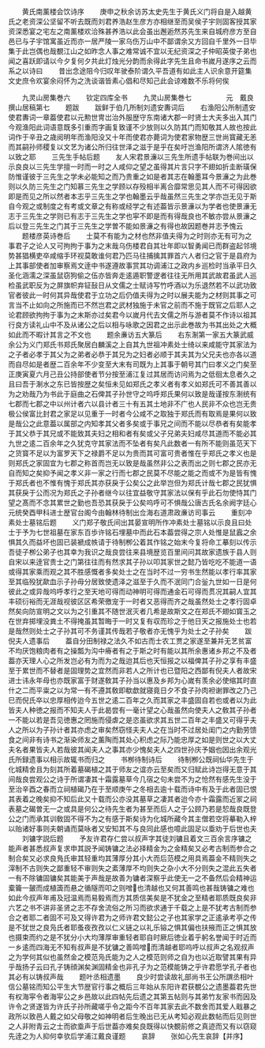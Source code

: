 <!-- { "loadSidebar": true } -->
　　黄氏南薰楼会饮诗序
　　庚申之秋余访苏太史先生于黄氏义门将自是入越黄氏之老资深公坚留不听去既而刘君养浩赵生彦方亦相继至而吴侯子宇则固客授其家资深悉宴之宅左之南薰楼欢洽殊甚养浩以此会虽出邂逅然苏先生来自城府彦方至自邑已与子宇馆寓虽近而亦一居严陵一家乌伤万山中不鄙谓余又方回自千里外一日毕集于此岂偶也哉覩江山之如昨念人事之难常诚不宜以无纪资深之子仲昭英俊子弟也闻之喜跃即请以今夕复何夕共此灯烛光分韵而余得此字先生且命书嵗月遂序之云而系之以诗曰
　　昔出念途阻今归叹年驶泰阶谓久平吾道有如此主人识余意开筵集文史庶令欢宴余闷怀为之洗谈谐皆素心倡和尽知己此会谅难数不乐将何俟


　　九灵山房集巻六
　　钦定四库全书
　　九灵山房集巻七　　　　　元　戴良　撰山居稿第七
　　题跋
　　跋鲜于伯几所制刘遗安夀词后
　　右渔阳公所制遗安使君夀词一章葢使君以元勲世冑岀治外服歴守东南诸大郡一时贤士大夫多出入其门今观渔阳此词语意既多引重而字画复致谨不少放则以久防其门而知敬其人故也按此词作于辛丑之歳阅明年而渔阳没又十年而使君亦薨词为使君家物歴三世尚寳藏无恙而其嗣孙师稷复以文艺为诸公所归往世泽之滋于是乎在矣吁岂渔阳所谓济人隂徳有以致之耶
　　三先生手帖后题
　　友人宋君景濓以三先生所遗手帖联为巻间出以示良良以三先生学擅一时而一时之人咸仰之望之虽得其片言只字不翅如折圭断璜保防惟谨彼于三先生之学未必能知之而乃贵重之如是者其志在翰墨耳今景濓之为此巻则以久防三先生之门知慕三先生之学顾以存殁相半离合靡常思见其人而不可得因欲即是而见之所以然者本志乎三先生之学也翰墨云乎哉虽然三先生之学亦岂无见于斯自今观之或制度之有考或文章之有称或经学之有述葢皆示景濓以为学者也使景濓无志于三先生之学则已有志于三先生之学也寜不即是而有得哉良也不敏亦尝从景濓之后以登三先生之门其于三先生之学曽不能如景濓之有得也故因题巻并志予愧云
　　题楼彦英诗巻后
　　士莫不有能为之材也然非值夫得为之时则亦无有可为之事君子之论人又可拘拘于事为之末哉乌伤楼君自其壮年即以智勇闻已而群盗起邻境势甚猖横吏卒咸缩手环视莫敢谁何君乃匹马往捕擒其罪首六人者归之官于是县府为上其事部使者加审察焉文逹中书遂遵故事赏其功调浦江之政内乡巡检时当承平日久圣化涵濡之深虽鼠窃狗偷之伍亦皆奔走逺遁职警逻者往往无所用其武故君虽武人巡检虽武职反为之屏旗帜弃钲鼔日从文儒之士赋诗写竹呼酒以为乐退然若不以武功致官者彼此一时何其异哉使君于立功之后仍值夫得为之时以展夫能为之材则其事之可言当不止如向之所施而已不然岂君之武材独施于未官之前而不施于既官之后耶人之论君顾欲拘拘于事为之末斯亦过矣君今以嵗月代去文儒之所与游者莫不作诗以祖其行良方读礼山中不及从诸公之后以相与咏歌之因君之出示此巻故为书其出处之大概如此而不暇计其言之不文也
　　题余亷访五大篆后
　　右东淛第一家五大篆武威余公为义门郑氏书郑氏聚居白麟溪之上自其九世祖冲素处士绮以来咸能守其家法为之子者必孝于其父为之弟者必恭于其兄为之妇者必顺于其夫其为父兄夫也亦各以道而自尽如是者歴二百余年不少变至大末有司既为上其事于朝号其门曰孝义之门矣至正庚寅夏六月己丑公持部使者节分按至浦江复过其居而访问焉为之低徊太息者久之且曰吾于淛水之东已皆按歴之矣恒未见如郑氏之孝义者有孝义如郑氏可不善其善以为之劝哉乃为书此于庭曲之石俾其子孙世守之呜呼郑氏果何以致是哉谨按东淛统有七郡而七郡之中以州计者六以县计者三十有五其土地非不广也人民非不众也岂无贵极公侯富比封君之家足以见重于一时者今公咸不之取独于郑氏而有取焉是果何以致是哉公之此意葢以属部之内知孝其父者多矣或于事兄之间而不能以尽恭者有矣能孝于其父恭于其兄或不能致其夫妇之相和者有矣或父子兄弟夫妇咸尽其道而不能必其九世之逺二百余年之久犹克守其家法而不坠者有矣凡此数者一有所不能则虽范天下之货寳不足以为富罗天下之禄爵不足以为贵而其可富可贵者惟在乎郑氏之孝义也是则郑氏之家固宜为七郡之称首而岂无以致是哉虽然非公之表而出之则七郡之民亦无自而知之矣抑予闻之孝义非一家之行而七郡之民莫不尽能之能之而或不为是皆有愧于郑氏者也不惟有愧于郑氏其亦获戾于公矣公之此举岂但为郑氏计哉七郡之民犹惧其获戾于公而况为郑氏之子孙者继今以往宜益敬守其家法以保有乎此石勿使恃其门望之髙而不念其累世之勤也吾恐其获戾于公矣呜呼可不惧哉公唐古氏名余阙字廷心元统癸酉甲科进士歴官台阁今由翰林待制出佥海右道肃政亷访司事云
　　重刻冲素处士墓铭后题
　　义门郑子敬氏间出其晏宣明所作冲素处士墓铭以示良且曰处士于予为七世祖墓在家东百歩许铭石埋墓中而此石本葢尝得之宗人处惟是鼠蠧之余惧其久而益坏也固已装褫成帙请于待制栁公着其作铭之始末今复将命工摹刻以传示吾徒子栁公弟子也其幸为我识之哉良尝往来县境歴览百里间问其故家遗族于县人则自宋以来逹官贵士之门第往往而有然求其子孙以叩其家世之懿乃皆吃吃不能道一语或得其家乘而观之其不胜感慨者多矣处士之在当时不过一穷书生然能以孝行率其家至其临殁犹歃血示子孙毋分居致使遗泽之滋至于久而不泯同门合釡九世如一日是何彼此之或异哉呜呼孝行之至天地可得而动神明可得而通金石可得而贯况其嗣人宜其丰硕衍裕而无涯哉视彼区区希荣徼宠于一时者又恶得而齐之哉虽然处士之孝行固卓然矣向防宣明之文以为之引重其不随世泯灭者几希是故斯文之在郑氏不翅如寳玉之在世弃掷埋没粪土不得掩虽其暂晦于一时又复有収而珍之于他日天之报施处士也若是哉然则处士之子孙其可不务谨其传哉若子敬者亦无愧乎为处士之子孙矣
　　跋倪夫人遗事后
　　葢自分田制禄之法久不如古而士农工贾之家遂至兼并无艺贫富不均厌饱粮肉者有之操瓢为沟中瘠者有之于斯之时有能以其所余惠诸乡邦之不及者葢亦天理人心之所发岂必有为而为之哉迨其后也天恒报之以福俾其子孙之享有丰盛至于累世而不替者是固理势之宜然而非若人之所计也已暨阳之西鄙有倪夫人者故宋进士讳永年母也亦既家富于财遂敎其子孙当以惠及乡邦为心嵗有羡余必使缩其时直什之二而平粜之以为常一有不遵其敎即欷歔就寝竟日夕不食子孙肉袒谢罪改之乃己巳而倪氏卒以忠厚相传迨今五世之逺二百年之久而其家之丰盛固自若也或者以为此皆夫人种徳之报而不知夫人于此曷尝有一毫计望之心哉虽然向使夫人之敎其子孙者一不能以若是吾见徳惠之罔施而侵虐之是恣虽欲求其五世二百年之丰盛又可得乎夫人之所以为子孙计者其亦虑之审矣然窃怪夫夫人之在当时不过居处闺门之内勤劳馈食之间非有诗书之渐染师友之薰陶而其处心积虑之际乃能忠厚之如是则世之以大丈夫名者果皆夫人若哉彼其闻夫人之事其亦少愧矣夫人之四世孙庆予姻也因出余观光氏所録遗事以相示故辄书而归之
　　书栁待制诗后
　　待制栁公既祠仙华先生于化城精舍且为刻其所着墓碣植之其于师友之谊亦云至矣而又归赋此诗岂得无意于其间哉良尝观公之诗于所谓凄其十霜露墓草今几宿之句未尝不为之怆然有感先生没于至治辛酉之春而立祠植碣乃在于至顺庚午之冬相去逾十载而诗中有及于此者固已恨其表着之晚矣抑不知后此又十载而公亦没其墓草之凄其者迨今亦十霜露而近冡之祠表墓之碣曽无一之或具是何公之待先生者为甚至而后人之于公顾乃若是恝哉良既登公之门而承其训敎固不得不为之有感于斯矣诗为化城所藏今其主僧若空将摹勒入梓以贻诸好事则夫朝诵而莫咏者又安知其不与良同此感也噫此固足以埀劝于后世也夫
　　刘镛字説后题
　　予友许君存仁尝以叔声字其徒刘镛且着文三百余言序镛之能声者甚悉叔声复求申其説予闻铸镛之法必择精金为之金精矣又必考古制而参合之制合矣又必求良鳬氏审其轻重均其薄厚分其小大而后范模之用具焉葢金不精则失之滓制不古则失之鄙重轻不审则失之紊薄厚不均则失之杂小大不分则失之混此五失者一有不除镛固镛矣其能美于声哉是故善为镛者深察乎此使无一之不备然后会精神运槖籥一皷而成植簴而悬之循隧而叩之则噌也清越也又何其善鸣也甚哉铸镛之难也如此今叔声年甫及冠温焉而易毅焉而方其质信美矣是不犹金之至精者耶质既良矣非六艺之书不讲非圣贤之志不存舍流俗之所习而欲求通于千载之上是不犹考古制而参合之者耶二者固不可及又得许君为之师许君文懿公之子也其家学之正逺承考亭之传是不犹世之良凫氏者耶蚤夜孜孜以仁义链之以礼乐镕之惧其偏也扶掖而正之惧其放也摄束而约之是不犹分小大均薄厚审重轻者耶自时厥后徳业着乎躬名誉闻于时近而一乡逺而四海无不知有叔声是不犹镛之善鸣噌而清越者耶呜呼以叔声之名观叔声之为学何其似也虽然金之模范凫氏能为之人之模范则师之自为也以近取譬其果有异乎哉扬子云曰孔子铸顔渊矣渊固精金也非孔子为之范模能铸之乎许君愿学孔子者也其必有以铸叔声哉
　　题叶丞相遗墨
　　良少时尝读故礼部尚书王公所譔丞相叶信公墓铭而知公平生大节歴官行事之概后三年始从东阳许君获覩公之遗墨葢君先世有权海寜令者海寜公之乡邑故以此四帖先后遗之其第五帖则与其弟竹友家书而因及许令之贤遂皆为许氏子孙所藏嗟乎令之距今不百年其家去此不数舍而其爱人戢暴之政所以致邑人戴之如父母敬之如神明者后生晚出已无从考知必观此数帖而后见则世之人非附青云之士而欲埀声于后世葢亦难矣良既得以快覩前修之真迹而又有以窃窥先逹之为人抑何幸欤后学浦江戴良谨题
　　哀辞
　　张如心先生哀辞【并序】
